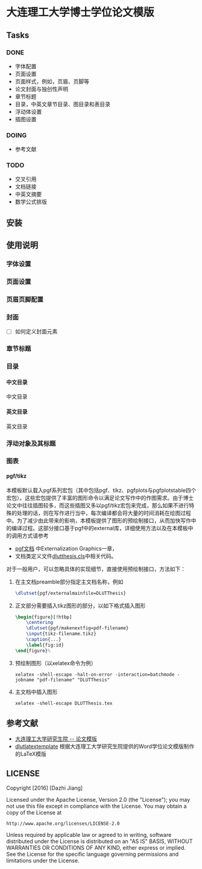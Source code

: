 # 大连理工大学博士学位论文模版

## Tasks

### DONE

- 字体配置
- 页面设置
- 页面样式，例如，页眉、页脚等
- 论文封面与独创性声明
- 章节标题
- 目录，中英文章节目录、图目录和表目录
- 浮动体设置
- 插图设置

### DOING

- 参考文献

### TODO

- 交叉引用
- 文档链接
- 中英文摘要
- 数学公式排版

## 安装

## 使用说明

### 字体设置

### 页面设置

### 页眉页脚配置

### 封面

- [ ] 如何定义封面元素


### 章节标题

### 目录

#### 中文目录

中文目录

#### 英文目录

英文目录

### 浮动对象及其标题

### 图表

#### pgf/tikz

本模板默认载入pgf系列宏包（其中包括pgf、tikz、pgfplots与pgfplotstable四个宏包）。这些宏包提供了丰富的图形命令以满足论文写作中的作图需求。由于博士论文中往往插图较多，而这些插图又多以pgf/tikz宏包来完成，那么如果不进行特殊的处理的话，则在写作进行当中，每次编译都会将大量的时间消耗在绘图过程中。为了减少由此带来的影响，本模板提供了图形的预绘制接口，从而加快写作中的编译过程。这部分接口基于pgf中的external库，详细使用方法以及在本模板中的调用方式请参考

- [pgf文档](http://mirrors.ctan.org/graphics/pgf/base/doc/pgfmanual.pdf)
中Externalization Graphics一章，
- 文档类定义文件[dlutthesis.cls](https://github.com/Khaos/DLUTThesis/blob/master/dlutthesis.cls)中相关代码。

对于一般用户，可以忽略具体的实现细节，直接使用预绘制接口，方法如下：

1. 在主文档preamble部分指定主文档名称，例如

    ```latex
    \dlutset{pgf/externalmainfile=DLUTThesis}
    ```

2. 正文部分需要插入tikz图形的部分，以如下格式插入图形

    ```latex
    \begin{figure}[!htbp]
    	\centering
    	\dlutset{pgf/makenextfig=pdf-filename}
    	\input{tikz-filename.tikz}
    	\caption{...}
    	\label{fig:id}
    \end{figure}%
    ```

3. 预绘制图形（以xelatex命令为例）

    ```shell
    xelatex -shell-escape -halt-on-error -interaction=batchmode -jobname "pdf-filename" "DLUTThesis"
    ```

4. 主文档中插入图形

    ```shell
    xelatex -shell-escape DLUTThesis.tex
    ```


## 参考文献

- [大连理工大学研究生院 -- 论文模版](http://gs.dlut.edu.cn/info/1099/7743.htm)
- [dlutlatextemplate](http://code.google.com/p/dlutlatextemplate/)  根据大连理工大学研究生院提供的Word学位论文模版制作的LaTeX模版


## LICENSE

Copyright [2016] [Dazhi Jiang]

Licensed under the Apache License, Version 2.0 (the "License");
you may not use this file except in compliance with the License.
You may obtain a copy of the License at

    http://www.apache.org/licenses/LICENSE-2.0

Unless required by applicable law or agreed to in writing, software
distributed under the License is distributed on an "AS IS" BASIS,
WITHOUT WARRANTIES OR CONDITIONS OF ANY KIND, either express or implied.
See the License for the specific language governing permissions and
limitations under the License.
